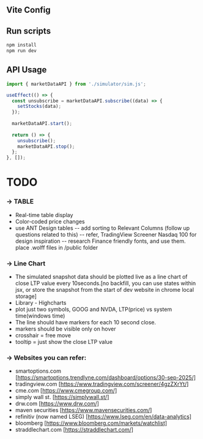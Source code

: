 ## Vite Config

## Run scripts
```zsh
npm install
npm run dev
```

## API Usage

```javascript
import { marketDataAPI } from './simulator/sim.js';

useEffect(() => {
  const unsubscribe = marketDataAPI.subscribe((data) => {
    setStocks(data);
  });
  
  marketDataAPI.start();
  
  return () => {
    unsubscribe();
    marketDataAPI.stop();
  };
}, []);
```

# TODO 
### -> TABLE
- Real-time table display
- Color-coded price changes
- use ANT Design tables
-- add sorting to Relevant Columns (follow up questions related to this)
-- refer, TradingView Screener Nasdaq 100 for design inspiration
-- research Finance friendly fonts, and use them. place .wolff files in /public folder

### -> Line Chart
- The simulated snapshot data should be plotted live as a line chart of close LTP value every 10seconds.[no backfill, you can use states within jsx, or store the snapshot from the start of dev website in chrome local storage]
- Library - Highcharts
- plot just two symbols, GOOG and NVDA, LTP(price) vs system time(windows time)
- The line should have markers for each 10 second close.
- markers should be visible only on hover
- crosshair = free move
- tooltip = just show the close LTP value


### -> Websites you can refer: 
- smartoptions.com [https://smartoptions.trendlyne.com/dashboard/options/30-sep-2025/]
- tradingview.com [https://www.tradingview.com/screener/4gzZXrYt/]
- cme.com [https://www.cmegroup.com/]
- simply wall st. [https://simplywall.st/]
- drw.com [https://www.drw.com/]
- maven securities [https://www.mavensecurities.com/]
- refinitiv (now named LSEG) [https://www.lseg.com/en/data-analytics]
- bloomberg [https://www.bloomberg.com/markets/watchlist]
- straddlechart.com [https://straddlechart.com/]

